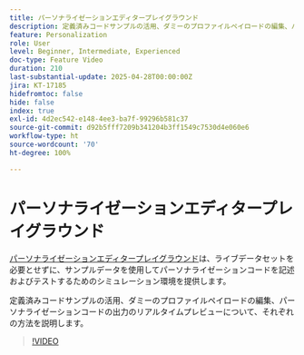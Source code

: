 ```yaml
---
title: パーソナライゼーションエディタープレイグラウンド
description: 定義済みコードサンプルの活用、ダミーのプロファイルペイロードの編集、パーソナライゼーションコードの出力のリアルタイムプレビューについて、それぞれの方法を説明します。
feature: Personalization
role: User
level: Beginner, Intermediate, Experienced
doc-type: Feature Video
duration: 210
last-substantial-update: 2025-04-28T00:00:00Z
jira: KT-17185
hidefromtoc: false
hide: false
index: true
exl-id: 4d2ec542-e148-4ee3-ba7f-99296b581c37
source-git-commit: d92b5fff7209b341204b3ff1549c7530d4e060e6
workflow-type: ht
source-wordcount: '70'
ht-degree: 100%

---
```


# パーソナライゼーションエディタープレイグラウンド

[パーソナライゼーションエディタープレイグラウンド](https://experienceleague.adobe.com/ja/apps/journey-optimizer/ajo-personalization#)は、ライブデータセットを必要とせずに、サンプルデータを使用してパーソナライゼーションコードを記述およびテストするためのシミュレーション環境を提供します。

定義済みコードサンプルの活用、ダミーのプロファイルペイロードの編集、パーソナライゼーションコードの出力のリアルタイムプレビューについて、それぞれの方法を説明します。

>[!VIDEO](https://video.tv.adobe.com/v/3457868/?learn=on&enablevpops)
